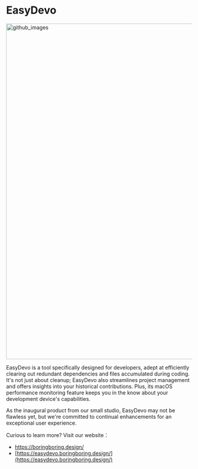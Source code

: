# EasyDevo


<img width="908" alt="github_images" src="https://github.com/boring-design/EasyDevo-Distro/assets/1811819/c9272951-6a8e-4f78-924f-f73f65b7e5c1">




EasyDevo is a tool specifically designed for developers, adept at efficiently clearing out redundant dependencies and files accumulated during coding. It's not just about cleanup; EasyDevo also streamlines project management and offers insights into your historical contributions. Plus, its macOS performance monitoring feature keeps you in the know about your development device's capabilities.

As the inaugural product from our small studio, EasyDevo may not be flawless yet, but we're committed to continual enhancements for an exceptional user experience. 

Curious to learn more? Visit our website：

- [https://boringboring.design/
](https://boringboring.design/)
- [https://easydevo.boringboring.design/](https://easydevo.boringboring.design/)
